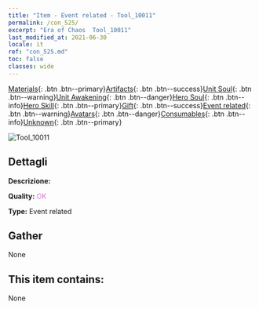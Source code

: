 ```yaml
---
title: "Item - Event related - Tool_10011"
permalink: /con_525/
excerpt: "Era of Chaos  Tool_10011"
last_modified_at: 2021-06-30
locale: it
ref: "con_525.md"
toc: false
classes: wide
---
```

 [Materials](/ItemsIT/){: .btn .btn--primary}[Artifacts](/ItemsIT/Artifacts/){: .btn .btn--success}[Unit Soul](/ItemsIT/UnitSoul/){: .btn .btn--warning}[Unit Awakening](/ItemsIT/UnitAwakening/){: .btn .btn--danger}[Hero Soul](/ItemsIT/HeroSoul/){: .btn .btn--info}[Hero Skill](/ItemsIT/HeroSkill/){: .btn .btn--primary}[Gift](/ItemsIT/Gift/){: .btn .btn--success}[Event related](/ItemsIT/Events/){: .btn .btn--warning}[Avatars](/ItemsIT/Avatars/){: .btn .btn--danger}[Consumables](/ItemsIT/Consumables/){: .btn .btn--info}[Unknown](/ItemsIT/Unknown/){: .btn .btn--primary}

 ![Tool_10011](/images/t/i_10011.png)

## Dettagli
 **Descrizione:** 

 **Quality:** <span style="color: #DA70D6">OK</span>

 **Type:** Event related

## Gather

  None

## This item contains:

  None

